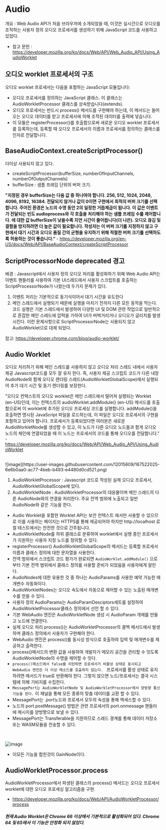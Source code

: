 
# Audio 
개요 : Web Audio API가 처음 브라우저에 소개되었을 때, 이것은 실시간으로 오디오를 조작하는 사용자 정의 오디오 프로세서를 생성하기 위해 JavaScript 코드를 사용하고 있었다. 

- 참고 문헌 : https://developer.mozilla.org/ko/docs/Web/API/Web_Audio_API/Using_AudioWorklet

## 오디오 worklet 프로세서의 구조
오디오 worklet 프로세서는 다음을 포함하는 JavaScript 모듈입니다:

- 오디오 프로세서를 정의하는 JavaScript 클래스. 이 클래스는 AudioWorkletProcessor 클래스를 상속받습니다(extends).
- 오디오 프로세서는 반드시 process() 메서드를 구현해야 하는데, 이 메서드는 들어오는 오디오 데이터를 받고 프로세서에 의해 조작된 데이터를 출력에 넣습니다.
- 이 모듈은 registerProcessor()를 호출함으로써 새로운 오디오 worklet 프로세서를 등록하는데, 등록할 때 오디오 프로세서의 이름과 프로세서를 정의하는 클래스를 인자로 전달합니다.

## BaseAudioContext.createScriptProcessor()
더이상 사용되지 않고 있다.
- createScriptProcessor(bufferSize, numberOfInputChannels, numberOfOutputChannels)
- bufferSize : 샘플 프레임 단위의 버퍼 크기. 

<b>"지정된 경우 bufferSize는 다음 값 중 하나여야 합니다. 256, 512, 1024, 2048, 4096, 8192, 16384. 전달되지 않거나 값이 0이면 구현에서 최적의 버퍼 크기를 선택합니다. 주어진 환경은 노드의 수명 동안 2의 일정한 거듭제곱이 됩니다.
이 값은 이벤트가 전달되는 빈도 audioprocess와 각 호출을 처리해야 하는 샘플 프레임 수를 제어합니다. 에 대한 값 bufferSize이 낮을수록 지연 시간이 줄어듭니다(더 나은). 오디오 끊김 및 결함을 방지하려면 더 높은 값이 필요합니다. 작성자는 이 버퍼 크기를 지정하지 않고 구현에서 대기 시간과 오디오 품질 간의 균형을 유지하기 위해 적절한 버퍼 크기를 선택하도록 허용하는 것이 좋습니다." </b>- https://developer.mozilla.org/en-US/docs/Web/API/BaseAudioContext/createScriptProcessor

## ScriptProcessorNode deprecated 경고
배경 : Javascript에서 사용자 정의 오디오 처리를 활성화하기 위해 Web Audio API는 이벤트 핸들러를 사용하여 기본 UI스레드에서 사용자 스크립트를 호출하는 ScriptProcessorNode가 나왔는데
두가지 문제가 있다.
1. 이벤트 처리는 기본적으로 동기식이어서 대기 시간을 유도한다
2. 메인 스레드에서 실행되기 때문에 실행을 마치기 전까지 다른 모든 동작을 막는다. 코드 실행은 기본 스레드에서 발생하여 다양한 UI 및 DOM 관련 작업으로 일반적으로 혼잡한 메인 스레드에 압력을 가하여 UI가 버벅거리거나 오디오가 글리치를 발생 시킨다.
이런 문제사항으로 ScriptProcessorNode는 사용되지 않고 AudioWorklet으로 대체 되었다.

참고: https://developer.chrome.com/blog/audio-worklet/

## Audio Worklet
오디오 처리하기 위해 메인 스레드를 사용하지 않고 오디오 처리 스레드 내에서 사용자 제공 Javascript코드를 모두 잘 유지 한다. 
즉, 사용자 제공 스크립트 코드가 다른 내장 AudioNode와 함께 오디오 렌더링 스레드(AudioWorkletGlobalScope)에서 실행되어 추가 대기 시간 및 동기 렌더링를 보장한다.
<br>

"오디오 컨텍스트의 오디오 worklet은 메인 스레드에서 떨어져 실행되는 Worklet (en-US)인데, 이는 컨텍스트의 audioWorklet.addModule() (en-US) 메서드를 호출함으로써 이 worklet에 추가된 오디오 프로세싱 코드를 실행합니다. addModule()을 호출하면 명시된 JavaScript 파일을 로드하는데, 이 파일은 오디오 프로세서의 구현을 포함하고 있어야 합니다. 프로세서가 등록되었다면 여러분은 새로운 AudioWorkletNode를 생성할 수 있고, 이 노드가 다른 오디오 노드들과 함게 오디오 노드의 체인에 연결되었을 때 이 노드는 프로세서의 코드를 통해 오디오를 전달합니다." - https://developer.mozilla.org/ko/docs/Web/API/Web_Audio_API/Using_AudioWorklet

<br>
![image](https://user-images.githubusercontent.com/12015609/167522025-6e6b0aa0-ac77-4beb-b493-e4480d0cd521.png)

1. AudioWorkletProcessor : Javascript 코드로 작성된 실제 오디오 프로세서, AudioWorkletGlobalScope에 있다.
2. AudioWorkletNode : AudioWorkletProcessor의 대응물이며 메인 스레드의 다른 AudioNode와의 연결을 처리한다. 주요 전역 범위에 노출되고 일반 AudioNode와 같은 기능을 한다.

- Audio Worklet을 포함한 Worklet API는 보안 컨텍스트 에서만 사용할 수 있으므로 이를 사용하는 페이지는 
HTTPS를 통해 제공되어야 하지만 http://localhost 로컬 테스트에서는 안전한 것으로 간주됩니다.
- AudioWorkletNode를 하위 클래스로 분류하여 worklet에서 실행 중인 프로세서가 지원하는 사용자 지정 노드를 정의할 수 있다.
- registerProcessor() AudioWorkletGlobalScope의 메서드는 등록할 프로세서 이름과 클래스 정의에 대한 문자열을 사용한다.
- 전역 범위에서 스크립트 코드 평가가 완료되면 `AudioWorklet.addModule()` 으로부터 기본 전역 범위에서 클래스 정의를 사용할 준비가 되었음을 사용자에게 알린다.
- AudioNodes에 대한 유용한 것 중 하나는 AudioParams를 사용한 예약 가능한 매개변수 자동화이다.
- AudioWorkletNodes는 오디오 속도에서 자동으로 제어할 수 있는 노출된 매개변수를 얻을 수 있다. 
- 사용자 정의 AudioParams는 AudioParamDesciptors세트를 설정하여 AudioWorkletProcessor클래스 정의에서 선언 할 수 있다.
- 기본 WebAudio 엔진은 AudioWorkletNode 생성 시 AudioParam 개체를 만들고 노드에 연결한다.
- 실제 오디오 처리 process()는 AudioWorkletProcessor의 콜백 메서드에서 발생하며 클래스 정의에서 사용자가 구현해야 한다.
- WebAudio 엔진은 process()를 동시성 방식으로 호출하여 입력 및 매개변수를 제공하고 출력한다.
- process()메서드의 변환 값을 사용하여 개발자가 메모리 공간을 관리할 수 잇도록 AudioWorkletNode의 수명을 제어할 수 잇다.
- `process()메소드에서 false를 리턴하면 프로세서가 비활성 상태로 표시되고 WebAudio 엔진은 더 이상 메소드를 호출하지 않는다. `
프로세서를 활성 상태로 유지하려면 메서드가 true로 반환해야 한다. 그렇지 않으면 노드/프로세서는 결국 시스템에 의해 기비지를 수집한다. 
- `MessagePort는 AudioWorkletNode 및 AudioWorkletProcessor에서 양방향 통신기능을 한다.` 이 채널을 통해 모든 종류의 맞춤 데이터를 교환 할 수 있다.
- MessagePort는 .port노드와 프로세서 모두의 속성을 통해 액세스할 수 있다. 
- 노드의 port.postMessage() 방법은 관련 프로세서의 port.onmessage 핸들러에 메시지를 양방향으로 보낼 수 있다.
- MessagePort는 Transferable을 지원하므로 스레드 경계를 통해 데이터 저장소 또는 WASM모듈을 전송할 수 있다. 
<br/>

![image](https://user-images.githubusercontent.com/12015609/167545354-d5b648cf-872a-484c-a597-9729508cdb93.png)

- 이모든 기능을 합친것이 GainNode이다. 

## AudioWorkletProcessor.process
AudioWorkletProcessor에서 파생된 클래스의 process() 메서드는 오디오 프로세서 worklet에 대한 오디오 프로세싱 알고리즘을 구현.
- https://developer.mozilla.org/ko/docs/Web/API/AudioWorkletProcessor/process

##### 현재 Audio Worklet은 Chrome 66 이상에서 기본적으로 활성화되어 있다. Chrome 64 및 65에서 이 기능은 안정화 되지 않았다.








